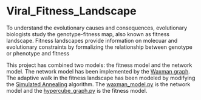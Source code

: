 # Viral_Fitness_Landscape

To understand the evolutionary causes and consequences, evolutionary biologists study the genotype-fitness map, also known as fitness landscape. Fitness landscapes provide information on molecuar and evolutionary constraints by formalizing the relationship between genotype or phenotype and fitness

This project has combined two models: the fitness model and the network model. The network model has been implemented by the [Waxman graph](https://networkx.org/documentation/stable/reference/generated/networkx.generators.geometric.waxman_graph.html). The adaptive walk in the fitness landscape has been modeled by modifying the [Simulated Annealing](https://www.sciencedirect.com/science/article/pii/B9780081010419000028) algorithm. 
The [waxman_model.py](waxman_model.py) is the network model and the [hypercube_graph.py](hypercube_graph.py) is the fitness model.
